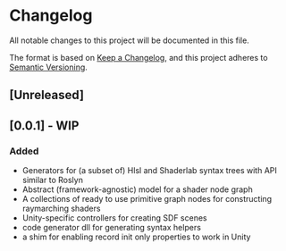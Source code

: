 # Changelog

All notable changes to this project will be documented in this file.

The format is based on [Keep a Changelog](https://keepachangelog.com/en/1.0.0/),
and this project adheres to [Semantic Versioning](https://semver.org/spec/v2.0.0.html).

## [Unreleased]

## [0.0.1] - WIP

### Added

- Generators for (a subset of) Hlsl and Shaderlab syntax trees with API similar to Roslyn
- Abstract (framework-agnostic) model for a shader node graph
- A collections of ready to use primitive graph nodes for constructing raymarching shaders
- Unity-specific controllers for creating SDF scenes
- code generator dll for generating syntax helpers
- a shim for enabling record init only properties to work in Unity